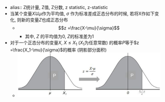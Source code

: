 - alias:: Z统计量, Z值, Z分数, z statistic, z-statistic
- 当某个变量$X$以$\mu$作为平均值, $\sigma$ 作为标准差成正态分布的时候, 若将X作如下变化, 则新的变量$Z$也成正态分布
	- $$z =\frac{X-\mu}{\sigma}$$
		- 其中, $Z$ 的平均值为0, $Z$的标准差为1
- 对于一个正态分布的变量$X$, $X\leq X_1$ ($X_1$为任意常数) 的概率$P$等于$z =\frac{X_1-\mu}{\sigma}$的概率 (阴影部分面积)
	- ![image.png](../assets/image_1643518423503_0.png)